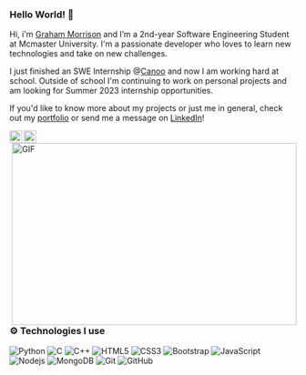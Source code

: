 ### Hello World! :wave:

Hi, i'm [Graham Morrison](https://grahammorrison.ca/) and I’m a 2nd-year Software Engineering Student at Mcmaster University. I'm a passionate developer who loves to learn new technologies and take on new challenges. 

I just finished an SWE Internship @[Canoo](https://www.canoo.com/) and now I am working hard at school. Outside of school I'm continuing to work on personal projects and am looking for Summer 2023 internship opportunities.

If you'd like to know more about my projects or just me in general, check out my [portfolio](grahammorrison.ca) or send me a message on [LinkedIn](https://www.linkedin.com/in/morrison-e-graham/)!

<a href="https://www.grahammorrison.ca">
  <img align="left" alt="Graham's Website" width="22px" src="https://github.com/GrahamMo/GrahamMo/blob/06b590a5b548e8680112fac66625bed0cc43fe8a/gmicon.png" />
</a>
<a href="https://www.linkedin.com/in/morrison-e-graham/">
  <img align="left" alt="Graham's LinkedIN" width="22px" src="https://raw.githubusercontent.com/peterthehan/peterthehan/master/assets/linkedin.svg" />
</a>

<img align="right" alt="GIF" src="https://github.com/GrahamMo/GrahamMo/blob/1427fd38f4fbaffc3394e989294227c613588688/code.gif?raw=true" width="500" height="320" />

### ⚙️ Technologies I use
![Python](https://img.shields.io/badge/Python-FECE00?style=flat&logo=Python&logoColor=3776AB)
![C](https://img.shields.io/badge/C-00599C?style=flat&logo=c)
![C++](https://img.shields.io/badge/C++-00599C?style=flat&logo=c%2b%2b)
![HTML5](https://img.shields.io/badge/HTML5-E34F26?style=flat&logo=html5&logoColor=white)
![CSS3](https://img.shields.io/badge/CSS3-1572B6?style=flat&logo=css3)
![Bootstrap](https://img.shields.io/badge/Bootstrap-563D7C?style=flat&logo=bootstrap)
![JavaScript](https://img.shields.io/badge/JavaScript-555555?style=flat&logo=javascript)
![Nodejs](https://img.shields.io/badge/Nodejs-555555?style=flat&logo=Node.js)
![MongoDB](https://img.shields.io/badge/MongoDB-555555?style=flat&logo=mongodb)
![Git](https://img.shields.io/badge/Git-555555?style=flat-square&logo=git)
![GitHub](https://img.shields.io/badge/GitHub-181717?style=flat-square&logo=github)




